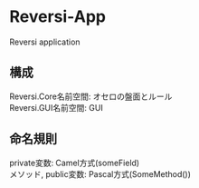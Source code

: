 # Reversi-App
Reversi application
## 構成
Reversi.Core名前空間: オセロの盤面とルール  
Reversi.GUI名前空間: GUI
## 命名規則
private変数: Camel方式(someField)  
メソッド, public変数: Pascal方式(SomeMethod())
